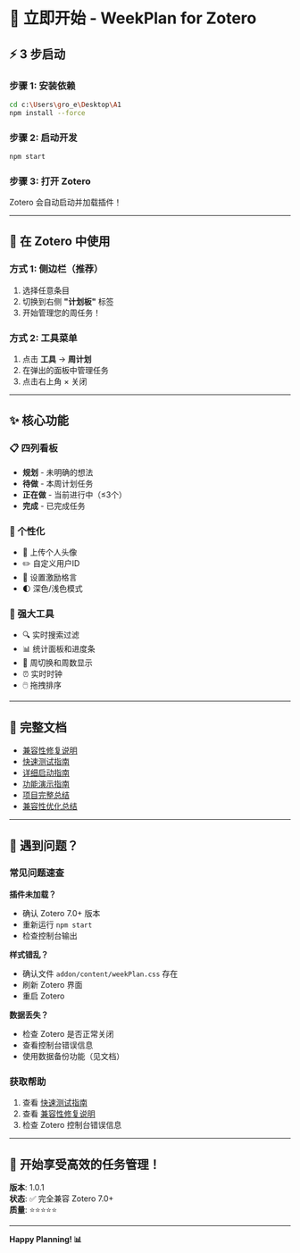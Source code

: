 # 🚀 立即开始 - WeekPlan for Zotero

## ⚡ 3 步启动

### 步骤 1: 安装依赖

```bash
cd c:\Users\gro_e\Desktop\A1
npm install --force
```

### 步骤 2: 启动开发

```bash
npm start
```

### 步骤 3: 打开 Zotero

Zotero 会自动启动并加载插件！

---

## 🎯 在 Zotero 中使用

### 方式 1: 侧边栏（推荐）

1. 选择任意条目
2. 切换到右侧 **"计划板"** 标签
3. 开始管理您的周任务！

### 方式 2: 工具菜单

1. 点击 **工具** → **周计划**
2. 在弹出的面板中管理任务
3. 点击右上角 × 关闭

---

## ✨ 核心功能

### 📋 四列看板

- **规划** - 未明确的想法
- **待做** - 本周计划任务
- **正在做** - 当前进行中（≤3个）
- **完成** - 已完成任务

### 🎨 个性化

- 👤 上传个人头像
- ✏️ 自定义用户ID
- 💭 设置激励格言
- 🌓 深色/浅色模式

### 🔧 强大工具

- 🔍 实时搜索过滤
- 📊 统计面板和进度条
- 📅 周切换和周数显示
- ⏰ 实时时钟
- 🖱️ 拖拽排序

---

## 📖 完整文档

- [兼容性修复说明](ZOTERO_COMPATIBILITY_FIX.md)
- [快速测试指南](QUICK_TEST.md)
- [详细启动指南](QUICKSTART.md)
- [功能演示指南](DEMO_GUIDE.md)
- [项目完整总结](PROJECT_SUMMARY.md)
- [兼容性优化总结](COMPATIBILITY_SUMMARY.md)

---

## 🐛 遇到问题？

### 常见问题速查

**插件未加载？**

- 确认 Zotero 7.0+ 版本
- 重新运行 `npm start`
- 检查控制台输出

**样式错乱？**

- 确认文件 `addon/content/weekPlan.css` 存在
- 刷新 Zotero 界面
- 重启 Zotero

**数据丢失？**

- 检查 Zotero 是否正常关闭
- 查看控制台错误信息
- 使用数据备份功能（见文档）

### 获取帮助

1. 查看 [快速测试指南](QUICK_TEST.md)
2. 查看 [兼容性修复说明](ZOTERO_COMPATIBILITY_FIX.md)
3. 检查 Zotero 控制台错误信息

---

## 🎉 开始享受高效的任务管理！

**版本**: 1.0.1  
**状态**: ✅ 完全兼容 Zotero 7.0+  
**质量**: ⭐⭐⭐⭐⭐

---

**Happy Planning! 📊**
